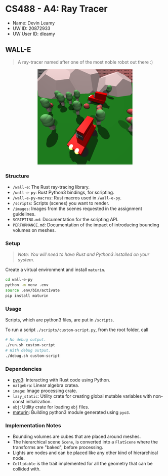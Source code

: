 # CS488 - A4: Ray Tracer

-   Name: Devin Leamy
-   UW ID: 20872933
-   UW User ID: dleamy

## WALL-E

> A ray-tracer named after one of the most noble robot out there :)

<p align="center">
  <img src="./images/sample.png" width="300" height="300">
</p>

### Structure

-   `/wall-e`: The Rust ray-tracing library.
-   `/wall-e-py`: Rust Python3 bindings, for scripting.
-   `/wall-e-py-macros`: Rust macros used in `/wall-e-py`.
-   `/scripts`: Scripts (scenes) you want to render.
-   `/images`: Images from the scenes requested in the assignment guidelines.
-   `SCRIPTING.md`: Documentation for the scripting API.
-   `PERFORMANCE.md`: Documentation of the impact of introducing bounding volumes on meshes.

### Setup

> _Note: You will need to have Rust and Python3 installed on your system._

Create a virtual environment and install `maturin`.

```bash
cd wall-e-py
python -m venv .env
source .env/bin/activate
pip install maturin
```

### Usage

Scripts, which are python3 files, are put in `/scripts`.

To run a script `./scripts/custom-script.py`, from the root folder, call

```bash
# No debug output.
./run.sh custom-script
# With debug output.
./debug.sh custom-script
```

### Dependencies

-   [pyo3](https://github.com/PyO3/pyo3): Interacting with Rust code using Python.
-   `nalgebra`: Linear algebra cratea.
-   `image`: Image processing crate.
-   `lazy_static`: Utility crate for creating global mutable variables with non-const initialization.
-   `obj`: Utility crate for loading `obj` files.
-   [maturin](https://github.com/PyO3/maturin): Building python3 module generated using `pyo3`.

### Implementation Notes

-   Bounding volumes are cubes that are placed around meshes.
-   The hierarchical scene `Scene`, is converted into a `FlatScene` where the transforms are "baked", before processing.
-   Lights are nodes and can be placed like any other kind of hierarchical node.
-   `Collidable` is the trait implemented for all the geometry that can be collided with.
